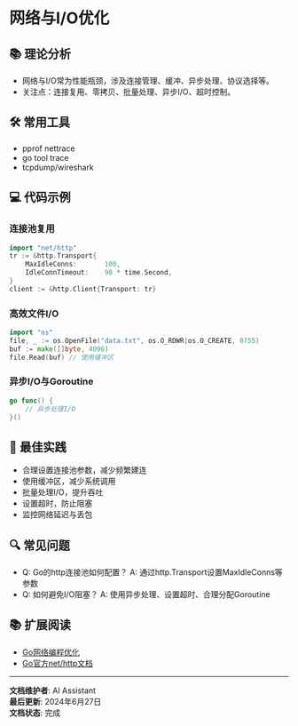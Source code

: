 # 网络与I/O优化

## 📚 **理论分析**

- 网络与I/O常为性能瓶颈，涉及连接管理、缓冲、异步处理、协议选择等。
- 关注点：连接复用、零拷贝、批量处理、异步I/O、超时控制。

## 🛠️ **常用工具**

- pprof nettrace
- go tool trace
- tcpdump/wireshark

## 💻 **代码示例**

### **连接池复用**

```go
import "net/http"
tr := &http.Transport{
    MaxIdleConns:       100,
    IdleConnTimeout:    90 * time.Second,
}
client := &http.Client{Transport: tr}
```

### **高效文件I/O**

```go
import "os"
file, _ := os.OpenFile("data.txt", os.O_RDWR|os.O_CREATE, 0755)
buf := make([]byte, 4096)
file.Read(buf) // 使用缓冲区
```

### **异步I/O与Goroutine**

```go
go func() {
    // 异步处理I/O
}()
```

## 🎯 **最佳实践**

- 合理设置连接池参数，减少频繁建连
- 使用缓冲区，减少系统调用
- 批量处理I/O，提升吞吐
- 设置超时，防止阻塞
- 监控网络延迟与丢包

## 🔍 **常见问题**

- Q: Go的http连接池如何配置？
  A: 通过http.Transport设置MaxIdleConns等参数
- Q: 如何避免I/O阻塞？
  A: 使用异步处理、设置超时、合理分配Goroutine

## 📚 **扩展阅读**

- [Go网络编程优化](https://geektutu.com/post/hpg-golang-net.html)
- [Go官方net/http文档](https://golang.org/pkg/net/http/)

---

**文档维护者**: AI Assistant  
**最后更新**: 2024年6月27日  
**文档状态**: 完成
